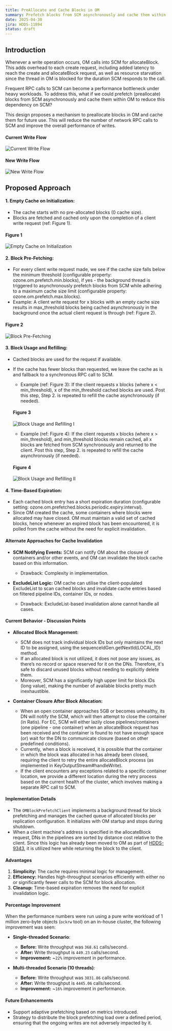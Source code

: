 ```yaml
---
title: PreAllocate and Cache Blocks in OM
summary: Prefetch blocks from SCM asynchronously and cache them within OM to reduce dependency on SCM for every write.
date: 2025-04-30
jira: HDDS-11894
status: draft
---
```

<!--
  Licensed under the Apache License, Version 2.0 (the "License");
  you may not use this file except in compliance with the License.
  You may obtain a copy of the License at
   http://www.apache.org/licenses/LICENSE-2.0
  Unless required by applicable law or agreed to in writing, software
  distributed under the License is distributed on an "AS IS" BASIS,
  WITHOUT WARRANTIES OR CONDITIONS OF ANY KIND, either express or implied.
  See the License for the specific language governing permissions and
  limitations under the License. See accompanying LICENSE file.
-->

## Introduction

Whenever a write operation occurs, OM calls into SCM for allocateBlock. This adds overhead to each create request, including added latency to reach the create and allocateBlock request, as well as resource starvation since the thread in OM is blocked for the duration SCM responds to the call.

Frequent RPC calls to SCM can become a performance bottleneck under heavy workloads. To address this, what if we could prefetch (preallocate) blocks from SCM asynchronously and cache them within OM to reduce this dependency on SCM?

This design proposes a mechanism to preallocate blocks in OM and cache them for future use. This will reduce the number of network RPC calls to SCM and improve the overall performance of writes.

#### Current Write Flow
![Current Write Flow](current-write-flow.png)

#### New Write Flow
![New Write Flow](new-write-flow.png)

## Proposed Approach

#### 1. Empty Cache on Initialization:

- The cache starts with no pre-allocated blocks (0 cache size). 
- Blocks are fetched and cached only upon the completion of a client write request (ref: Figure 1).

#### Figure 1
![Empty Cache on Initialization](empty-cache-initialization.png)

#### 2. Block Pre-Fetching:

- For every client write request made, we see if the cache size falls below the minimum threshold (configurable property: ozone.om.prefetch.min.blocks), if yes - the background thread is triggered to asynchronously prefetch blocks from SCM while adhering to a maximum cache size limit (configurable property: ozone.om.prefetch.max.blocks).
- Example: A client write request for x blocks with an empty cache size results in max_threshold blocks being cached asynchronously in the background once the actual client request is through (ref: Figure 2).

#### Figure 2
![Block Pre-Fetching](block-prefetching.png)

#### 3. Block Usage and Refilling:

- Cached blocks are used for the request if available.
- If the cache has fewer blocks than requested, we leave the cache as is and fallback to a synchronous RPC call to SCM.
  - Example (ref: Figure 3): If the client requests x blocks (where x < min_threshold), x of the min_threshold cached blocks are used. Post this step, Step 2. is repeated to refill the cache asynchronously (if needed).

   #### Figure 3
   ![Block Usage and Refilling I](block-usage-refill-i.png)

  - Example (ref: Figure 4): If the client requests x blocks (where x > min_threshold), and min_threshold blocks remain cached, all x blocks are fetched from SCM synchronously and returned to the client. Post this step, Step 2. is repeated to refill the cache asynchronously (if needed).
  #### Figure 4
  ![Block Usage and Refilling II](block-usage-refill-ii.png)

#### 4. Time-Based Expiration:

- Each cached block entry has a short expiration duration (configurable setting: ozone.om.prefetched.blocks.periodic.expiry.interval).
- Since OM created the cache, some containers where blocks were allocated may have closed. OM must maintain a valid set of cached blocks, hence whenever an expired block has been encountered, it is polled from the cache without the need for explicit invalidation.

#### Alternate Approaches for Cache Invalidation
- **SCM Notifying Events:** SCM can notify OM about the closure of containers and/or other events, and OM can invalidate the block cache based on this information.
  - Drawback: Complexity in implementation.


- **ExcludeList Logic:** OM cache can utilise the client-populated ExcludeList to scan cached blocks and invalidate cache entries based on filtered pipeline IDs, container IDs, or nodes. 
  - Drawback: ExcludeList-based invalidation alone cannot handle all cases.

#### Current Behavior - Discussion Points
- **Allocated Block Management:** 
  - SCM does not track individual block IDs but only maintains the next ID to be assigned, using the sequenceIdGen.getNextId(LOCAL_ID) method.
  - If an allocated block is not utilized, it does not pose any issues, as there’s no record or space reserved for it on the DNs. Therefore, it's safe to discard unused blocks without needing to explicitly delete them.
  - Moreover, SCM has a significantly high upper limit for block IDs (long value), making the number of available blocks pretty much inexhaustible.


- **Container Closure After Block Allocation:**
  - When an open container approaches 5GB or becomes unhealthy, its DN will notify the SCM, which will then attempt to close the container (in Ratis). For EC, SCM will either lazily close pipelines/containers (one pipeline - one container) when an allocateBlock request has been received and the container is found to not have enough space (or) wait for the DN to communicate closure (based on other predefined conditions).
  - Currently, when a block is received, it is possible that the container in which the block was allocated in has already been closed, requiring the client to retry the entire allocateBlock process (as implemented in KeyOutputStream#handleWrite).
  - If the client encounters any exceptions related to a specific container location, we provide a different location during the retry process based on the current health of the cluster, which involves making a separate RPC call to SCM. 

#### Implementation Details

- The `OMBlockPrefetchClient` implements a background thread for block prefetching and manages the cached queue of allocated blocks per replication configuration. It initializes with OM startup and stops during shutdown.
- When a client machine's address is specified in the allocateBlock request, DNs in the pipelines are sorted by distance cost relative to the client. Since this logic has already been moved to OM as part of [HDDS-9343](https://issues.apache.org/jira/browse/HDDS-9343), it is utilized here while returning the block to the client.

#### Advantages
1. **Simplicity:** The cache requires minimal logic for management.
2. **Efficiency:** Handles high-throughput scenarios efficiently with either no or significantly fewer calls to the SCM for block allocation.
3. **Cleanup:** Time-based expiration removes the need for explicit invalidation logic.

#### Percentage Improvement
When the performance numbers were run using a pure write workload of 1 million zero-byte objects (`ockrw` tool) on an in-house cluster, the following improvement was seen:
- **Single-threaded Scenario**: 
  - **Before:** Write throughput was `368.61` calls/second.
  - **After:** Write throughput is `449.23` calls/second.
  - **Improvement:** ~`22%` improvement in performance.


- **Multi-threaded Scenario (10 threads)**: 
  - **Before:** Write throughput was `3831.86` calls/second.
  - **After:** Write throughput is `4445.06` calls/second.
  - **Improvement:** ~`16%` improvement in performance.

#### Future Enhancements
- Support adaptive prefetching based on metrics introduced.
- Strategy to distribute the block prefetching load over a defined period, ensuring that the ongoing writes are not adversely impacted by it.









